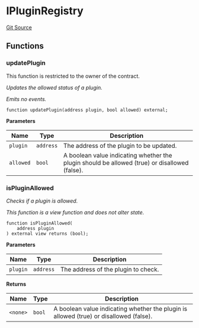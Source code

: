 # IPluginRegistry
[Git Source](https://github.com/Ammalgam-Protocol/core-v1/blob/d1df5df9e4b968d0d06a1d2d00a0120c1be82e15/contracts/interfaces/tokens/IPluginRegistry.sol)


## Functions
### updatePlugin

This function is restricted to the owner of the contract.

*Updates the allowed status of a plugin.*

*Emits no events.*


```solidity
function updatePlugin(address plugin, bool allowed) external;
```
**Parameters**

|Name|Type|Description|
|----|----|-----------|
|`plugin`|`address`|The address of the plugin to be updated.|
|`allowed`|`bool`|A boolean value indicating whether the plugin should be allowed (true) or disallowed (false).|


### isPluginAllowed

*Checks if a plugin is allowed.*

*This function is a view function and does not alter state.*


```solidity
function isPluginAllowed(
    address plugin
) external view returns (bool);
```
**Parameters**

|Name|Type|Description|
|----|----|-----------|
|`plugin`|`address`|The address of the plugin to check.|

**Returns**

|Name|Type|Description|
|----|----|-----------|
|`<none>`|`bool`|A boolean value indicating whether the plugin is allowed (true) or disallowed (false).|


